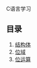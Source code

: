C语言学习


## 目录

1. [结构体](https://github.com/carvetime/study-c/blob/master/01-%E7%BB%93%E6%9E%84%E4%BD%93/code/01-%E7%BB%93%E6%9E%84%E4%BD%93%E7%9A%84%E5%AE%9A%E4%B9%89%E6%96%B9%E5%BC%8F.c)
2. [位域](https://github.com/carvetime/study-c/blob/master/02-%E4%BD%8D%E5%9F%9F/code/01-%E4%BD%8D%E5%9F%9F.c)
3. [位运算](https://github.com/carvetime/study-c/blob/master/03-%E4%BD%8D%E8%BF%90%E7%AE%97/%E4%BD%8D%E8%BF%90%E7%AE%97.md)

